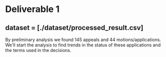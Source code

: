 # Deliverable 1

## dataset = [./dataset/processed_result.csv]

By preliminary analysis we found 145 appeals and 44 motions/applications. We'll start the analysis to find trends in the status of these applications and the terms used in the decisions. 
